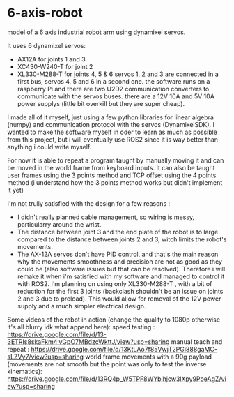 # 6-axis-robot
model of a 6 axis industrial robot arm using dynamixel servos.

It uses 6 dynamixel servos:
  - AX12A for joints 1 and 3
  - XC430-W240-T for joint 2
  - XL330-M288-T for joints 4, 5 & 6
servos 1, 2 and 3 are connected in a first bus, servos 4, 5 and 6 in a second one.
the software runs on a raspberry Pi and there are two U2D2 communication converters to communicate with the servos buses. 
there are a 12V 10A and 5V 10A power supplys (little bit overkill but they are super cheap).

I made all of it myself, just using a few python libraries for linear algebra (numpy) and communication protocol with the servos (DynamixelSDK).
I wanted to make the software myself in oder to learn as much as possible from this project, but i will eventually use ROS2 since it is way better than anything i could write myself.

For now it is able to repeat a program taught by manually moving it and can be moved in the world frame from keyboard inputs. It can also be taught user frames using the 3 points method and TCP offset using the 4 points method (i understand how the 3 points method works but didn't implement it yet)

I'm not trully satisfied with the design for a few reasons :
  - I didn't really planned cable management, so wiring is messy, particularry around the wrist.
  - The distance between joint 3 and the end plate of the robot is to large compared to the distance between joints 2 and 3, witch limits the robot's movements.
  - The AX-12A servos don't have PID control, and that's the main reason why the movements smoothness and precision are not as good as they could be (also software   issues but that can be resolved).
Therefore i will remake it when i'm satisfied with my software and managed to control it with ROS2. I'm planning on using only XL330-M288-T , with a bit of reduction for the first 3 joints (backclash shouldn't be an issue on joints 2 and 3 due to preload). This would allow for removal of the 12V power supply and a much simpler electrical design. 

Some videos of the robot in action (change the quality to 1080p otherwise it's all blurry idk what append here): 
speed testing : 
https://drive.google.com/file/d/13-3ETRIs8skaFkm4ivGpO7MBdzcWkttJ/view?usp=sharing
manual teach and repeat :
https://drive.google.com/file/d/13KtLAo7f85VwjT2PGi888gaMC-sLZVy7/view?usp=sharing
world frame movements with a 90g payload (movements are not smooth but the point was only to test the inverse kinematics):
https://drive.google.com/file/d/13RQ4p_W5TPF8WYblhjcw3lXpy9PoeAgZ/view?usp=sharing

